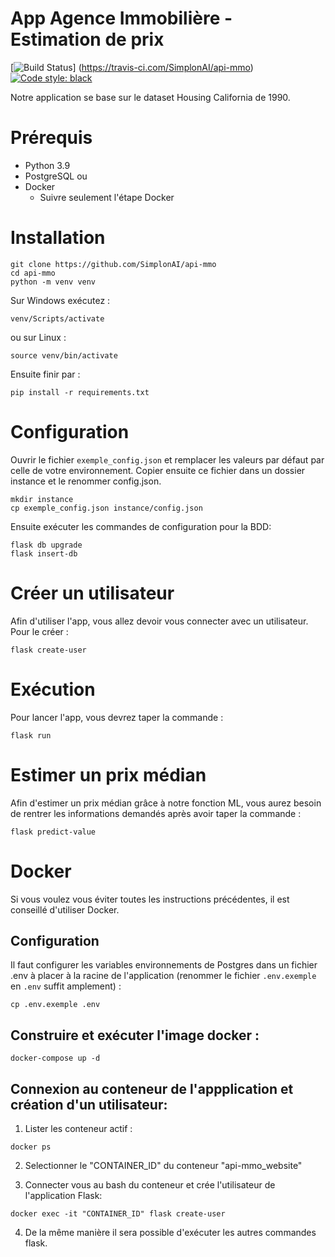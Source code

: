 # App Agence Immobilière - Estimation de prix
[![Build Status](https://travis-ci.com/SimplonAI/api-mmo.svg?token=54ssNXAp4tdWQ5mk1zsT&branch=main)] (https://travis-ci.com/SimplonAI/api-mmo)[![Code style: black](https://img.shields.io/badge/code%20style-black-000000.svg)](https://github.com/psf/black)


Notre application se base sur le dataset Housing California de 1990.

# Prérequis
* Python 3.9
* PostgreSQL
ou
* Docker
    * Suivre seulement l'étape Docker

# Installation
```console
git clone https://github.com/SimplonAI/api-mmo
cd api-mmo
python -m venv venv
```
Sur Windows exécutez :
```console
venv/Scripts/activate
```
ou sur Linux :
```console
source venv/bin/activate
```
Ensuite finir par :
```console
pip install -r requirements.txt
```

# Configuration
Ouvrir le fichier `exemple_config.json` et remplacer les valeurs par défaut par celle de votre environnement. Copier ensuite ce fichier dans un dossier instance et le renommer config.json.
```console
mkdir instance
cp exemple_config.json instance/config.json
```
Ensuite exécuter les commandes de configuration pour la BDD:
```console
flask db upgrade
flask insert-db
```

# Créer un utilisateur
Afin d'utiliser l'app, vous allez devoir vous connecter avec un utilisateur. Pour le créer :
```console
flask create-user
```

# Exécution
Pour lancer l'app, vous devrez taper la commande :
```console
flask run
```

# Estimer un prix médian
Afin d'estimer un prix médian grâce à notre fonction ML, vous aurez besoin de rentrer les informations demandés après avoir taper la commande :
```console
flask predict-value
```

# Docker
Si vous voulez vous éviter toutes les instructions précédentes, il est conseillé d'utiliser Docker.
## Configuration
Il faut configurer les variables environnements de Postgres dans un fichier .env à placer à la racine de l'application (renommer le fichier `.env.exemple` en `.env` suffit amplement) :
```console
cp .env.exemple .env
```
## Construire et exécuter l'image docker :
```console
docker-compose up -d
```
## Connexion au conteneur de l'appplication et création d'un utilisateur:
1. Lister les conteneur actif :
```console
docker ps
```
2. Selectionner le "CONTAINER_ID" du conteneur "api-mmo_website"

3. Connecter vous au bash du conteneur et crée l'utilisateur de l'application Flask:
```console
docker exec -it "CONTAINER_ID" flask create-user
```
4. De la même manière il sera possible d'exécuter les autres commandes flask.
